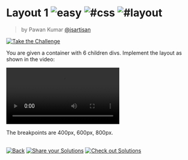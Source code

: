 <!--info-header-start--><h1>Layout 1 <img src="https://img.shields.io/badge/-easy-7aad0c" alt="easy"/> <img src="https://img.shields.io/badge/-%23css-999" alt="#css"/> <img src="https://img.shields.io/badge/-%23layout-999" alt="#layout"/></h1><blockquote><p>by Pawan Kumar <a href="https://github.com/jsartisan" target="_blank">@jsartisan</a></p></blockquote><p><a href="https://frontend-challenges.com/challenges/00040-easy-layout-1" target="_blank"><img src="https://img.shields.io/badge/-Take%20the%20Challenge-0d99ff?logo=javascript&logoColor=white" alt="Take the Challenge"/></a> </p><!--info-header-end-->

You are given a container with 6 children divs. Implement the layout as shown in the video:

<video src="https://github.com/jsartisan/frontend-challenges/assets/6636360/b837567c-66b5-45f5-b289-d6167c849af9" controls></video> 

The breakpoints are 400px, 600px, 800px.


<!--info-footer-start--><br><a href="../../README.md" target="_blank"><img src="https://img.shields.io/badge/-Back-grey" alt="Back"/></a> <a href="https://github.com/jsartisan/frontend-challenges/issues/new?template=answer.md&labels=answer,40,undefined&title=40%20-%20Layout%201&body=" target="_blank"><img src="https://img.shields.io/badge/-Share%20your%20Solutions-teal" alt="Share your Solutions"/></a> <a href="https://github.com/jsartisan/frontend-challenges/issues?q=label%3A40+label%3Aanswer+sort%3Areactions-%2B1-desc" target="_blank"><img src="https://img.shields.io/badge/-Check%20out%20Solutions-de5a77?logo=awesome-lists&logoColor=white" alt="Check out Solutions"/></a> <!--info-footer-end-->